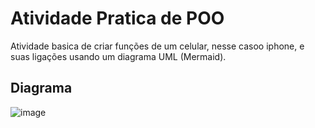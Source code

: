 
# Atividade Pratica de POO

Atividade basica de criar funções de um celular, nesse casoo iphone, e suas ligações usando um diagrama UML (Mermaid).

## Diagrama
![image](https://github.com/user-attachments/assets/352a7d4c-e7d1-491e-b21c-cd4029f4c83c)
